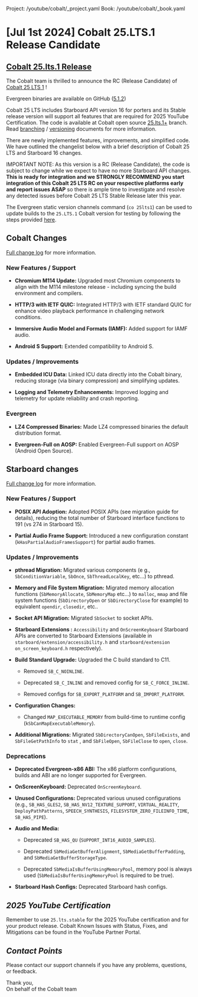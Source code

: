 Project: /youtube/cobalt/_project.yaml
Book: /youtube/cobalt/_book.yaml

# [Jul 1st 2024] Cobalt 25.LTS.1 Release Candidate

## [Cobalt 25.lts.1 Release](https://developers.google.com/youtube/devices/living-room/cobalt/cobalt-evergreen-version-table)

The Cobalt team is thrilled to announce the RC (Release Candidate) of [Cobalt 25
LTS 1](https://github.com/youtube/cobalt/releases/tag/25.lts.1) !

Evergreen binaries are available on GitHub
([5.1.2](https://github.com/youtube/cobalt/releases/tag/25.lts.1))

Cobalt 25 LTS includes Starboard API version 16 for porters and its Stable
release version will support all features that are required for 2025 YouTube
Certification. The code is available at Cobalt open source
[25.lts.1+](https://github.com/youtube/cobalt/releases/tag/25.lts.1) branch.
Read
[branching](https://github.com/youtube/cobalt/blob/25.lts.1/cobalt/doc/branching.md)
/
[versioning](https://github.com/youtube/cobalt/blob/25.lts.1/cobalt/doc/versioning.md)
documents for more information.

There are newly implemented features, improvements, and simplified code. We have
outlined the changelist below with a brief description of Cobalt 25 LTS and
Starboard 16 changes.

IMPORTANT NOTE: As this version is a RC (Release Candidate), the code is
subject to change while we expect to have no more Starboard API changes.
**This is ready for integration and we STRONGLY RECOMMEND you start integration
of this Cobalt 25 LTS RC on your respective platforms early and report issues
ASAP** so there is ample time to investigate and resolve any detected issues
before Cobalt 25 LTS Stable Release later this year.

The Evergreen static version channels command (`co 25lts1`) can be used to
update builds to the `25.LTS.1` Cobalt version for testing by following the
steps provided
[here](https://developers.google.com/youtube/devices/living-room/cobalt/cobalt-evergreen-faq).

## Cobalt Changes

[Full change log](https://github.com/youtube/cobalt/blob/25.lts.1/cobalt/CHANGELOG.md)
for more information.

### New Features / Support

*   **Chromium M114 Update:** Upgraded most Chromium components to align with
    the M114 milestone release - including syncing the build environment and
    compilers.

*   **HTTP/3 with IETF QUIC:** Integrated HTTP/3 with IETF standard QUIC for
    enhance video playback performance in challenging network conditions.

*   **Immersive Audio Model and Formats (IAMF):** Added support for IAMF audio.

*   **Android S Support:** Extended compatibility to Android S.

### Updates / Improvements

*   **Embedded ICU Data:** Linked ICU data directly into the Cobalt binary,
    reducing storage (via binary compression) and simplifying updates.

*   **Logging and Telemetry Enhancements:** Improved logging and telemetry for
    update reliability and crash reporting.

### Evergreen

*   **LZ4 Compressed Binaries:** Made LZ4 compressed binaries the default
    distribution format.

*   **Evergreen-Full on AOSP:** Enabled Evergreen-Full support on AOSP (Android
    Open Source).

## Starboard changes

[Full change log](https://github.com/youtube/cobalt/blob/25.lts.1/starboard/CHANGELOG.md)
for more information.

### New Features / Support

*   **POSIX API Adoption:** Adopted POSIX APIs (see migration guide for
    details), reducing the total number of Starboard interface functions to 191
    (vs 274 in Starboard 15).

*   **Partial Audio Frame Support:** Introduced a new configuration constant
    (`kHasPartialAudioFramesSupport`) for partial audio frames.

### Updates / Improvements

*   **pthread Migration:** Migrated various components (e g.,
    `SbConditionVariable`, `SbOnce`, `SbThreadLocalKey`, etc…) to pthread.

*   **Memory and File System Migration:** Migrated memory allocation functions
    (`SbMemoryAllocate`, `SbMemoryMap` etc…) to `malloc`, `mmap` and file system
    functions (`SbDirectoryOpen` or `SbDirectoryClose` for example) to
    equivalent `opendir`, `closedir`, etc..

*   **Socket API Migration:** Migrated `SbSocket` to socket APIs.

*   **Starboard Extensions :** `Accessibility` and `OnScreenKeyboard` Starboard
    APIs are converted to Starboard Extensions (available in
    `starboard/extension/accessibility.h` and
    `starboard/extension on_screen_keyboard.h` respectively).

*   **Build Standard Upgrade:** Upgraded the C build standard to C11.

    *   Removed `SB_C_NOINLINE`.

    *   Deprecated `SB_C_INLINE` and removed config for `SB_C_FORCE_INLINE`.

    *   Removed configs for `SB_EXPORT_PLATFORM` and `SB_IMPORT_PLATFORM`.

*   **Configuration Changes:**

    *   Changed `MAP_EXECUTABLE_MEMORY` from build-time to runtime config
        (`kSbCanMapExecutableMemory`).

*   **Additional Migrations:** Migrated `SbDirectoryCanOpen`, `SbFileExists`,
    and `SbFileGetPathInfo` to `stat` , and `SbFileOpen`, `SbFileClose` to
    `open`, `close`.

### Deprecations

*   **Deprecated Evergreen-x86 ABI:** The x86 platform configurations, builds
    and ABI are no longer supported for Evergreen.

*   **OnScreenKeyboard:** Deprecated `OnScreenKeyboard`.

*   **Unused Configurations:** Deprecated various unused configurations (e.g.,
    `SB_HAS_GLES2`, `SB_HAS_NV12_TEXTURE_SUPPORT`, `VIRTUAL_REALITY`,
    `DeployPathPatterns`, `SPEECH_SYNTHESIS`, `FILESYSTEM_ZERO_FILEINFO_TIME`,
    `SB_HAS_PIPE`).

*   **Audio and Media:**

    *   Deprecated `SB_HAS_QU` (`SUPPORT_INT16_AUDIO_SAMPLES`).

    *   Deprecated `SbMediaGetBufferAlignment`, `SbMediaGetBufferPadding`, and
        `SbMediaGetBufferStorageType`.

    *   Deprecated `SbMediaIsBufferUsingMemoryPool`, memory pool is always used
    (`SbMediaIsBufferUsingMemoryPool` is required to be true).

*   **Starboard Hash Configs:** Deprecated Starboard hash configs.

## *2025 YouTube Certification*

Remember to use `25.lts.stable` for the 2025 YouTube certification and for your
product release. Cobalt Known Issues with Status, Fixes, and Mitigations can be
found in the YouTube Partner Portal.

## *Contact Points*

Please contact our support channels if you have any problems, questions, or
feedback.

Thank you,\
On behalf of the Cobalt team

